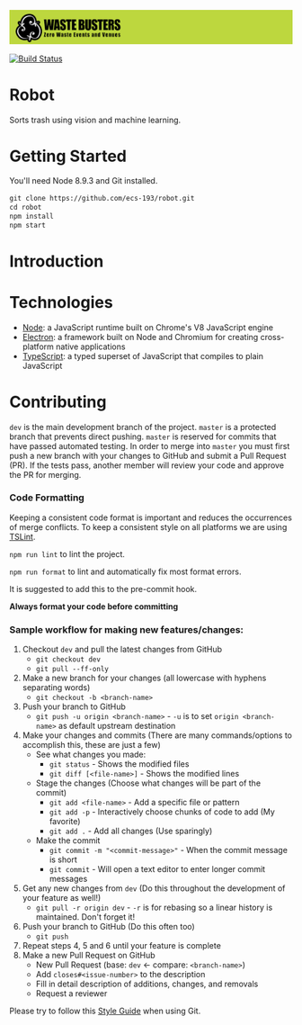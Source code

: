 
![Waste Busters](./header.png)

[![Build Status](https://travis-ci.org/ecs-193/robot.svg?branch=master)](https://travis-ci.org/ecs-193/robot)

# Robot

Sorts trash using vision and machine learning.

# Getting Started
You'll need Node 8.9.3 and Git installed.
```
git clone https://github.com/ecs-193/robot.git
cd robot
npm install
npm start
```

# Introduction

# Technologies
- [Node](https://nodejs.org/en/about/): a JavaScript runtime built on Chrome's V8 JavaScript engine
- [Electron](https://electron.atom.io/): a framework built on Node and Chromium for creating cross-platform native applications
- [TypeScript](https://www.typescriptlang.org/): a typed superset of JavaScript that compiles to plain JavaScript

# Contributing

`dev` is the main development branch of the project. `master` is a protected branch that prevents direct pushing. `master` is reserved for commits that have passed automated testing. In order to merge into `master` you must first push a new branch with your changes to GitHub and submit a Pull Request (PR). If the tests pass, another member will review your code and approve the PR for merging.

### Code Formatting

Keeping a consistent code format is important and reduces the occurrences of merge conflicts.
To keep a consistent style on all platforms we are using [TSLint](https://palantir.github.io/tslint/).

`npm run lint` to lint the project.

`npm run format` to lint and automatically fix most format errors.

It is suggested to add this to the pre-commit hook.

**Always format your code before committing**

### Sample workflow for making new features/changes:
  1. Checkout `dev` and pull the latest changes from GitHub
     - `git checkout dev`
     - `git pull --ff-only`
  2. Make a new branch for your changes (all lowercase with hyphens separating words)
     - `git checkout -b <branch-name>`
  3. Push your branch to GitHub
     - `git push -u origin <branch-name>` - `-u` is to set `origin <branch-name>` as default upstream destination 
  4. Make your changes and commits (There are many commands/options to accomplish this, these are just a few)
     - See what changes you made:
       - `git status`  - Shows the modified files
       - `git diff [<file-name>]` - Shows the modified lines
     - Stage the changes (Choose what changes will be part of the commit)
       - `git add <file-name>` - Add a specific file or pattern
       - `git add -p` - Interactively choose chunks of code to add (My favorite)
       - `git add .` - Add all changes (Use sparingly)
     - Make the commit
       - `git commit -m "<commit-message>"` - When the commit message is short
       - `git commit` - Will open a text editor to enter longer commit messages
  5. Get any new changes from `dev` (Do this throughout the development of your feature as well!)
     - `git pull -r origin dev` - `-r` is for rebasing so a linear history is maintained. Don't forget it!
  6. Push your branch to GitHub (Do this often too)
     - `git push`
  7. Repeat steps 4, 5 and 6 until your feature is complete 
  8. Make a new Pull Request on GitHub
     - New Pull Request  (base: `dev` <- compare: `<branch-name>`)
     - Add `closes#<issue-number>` to the description
     - Fill in detail description of additions, changes, and removals
     - Request a reviewer

Please try to follow this [Style Guide](https://github.com/agis/git-style-guide#table-of-contents) when using Git.